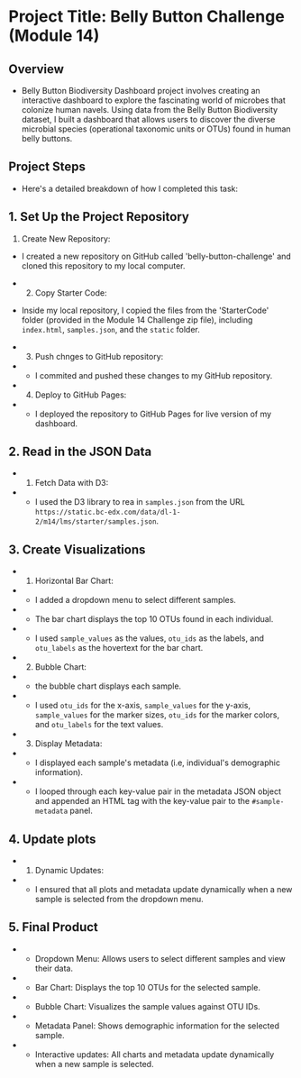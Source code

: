 # Project Title: Belly Button Challenge (Module 14)

## Overview 
* Belly Button Biodiversity Dashboard project involves creating an interactive dashboard to explore the fascinating world of microbes that colonize human navels. Using data from the Belly Button Biodiversity dataset, I built a dashboard that allows users to discover the diverse microbial species (operational taxonomic units or OTUs) found in human belly buttons.

## Project Steps
* Here's a detailed breakdown of how I completed this task:

## 1. Set Up the Project Repository 
1. Create New Repository:
* I created a new repository on GitHub called 'belly-button-challenge' and cloned this repository to my local computer. 

* 2. Copy Starter Code:
* Inside my local repository, I copied the files from the 'StarterCode' folder (provided in the Module 14 Challenge zip file), including `index.html`, `samples.json`, and the `static` folder. 

* 3. Push chnges to GitHub repository:
* * I commited and pushed these changes to my GitHub repository.

* 4. Deploy to GitHub Pages:
* * I deployed the repository to GitHub Pages for live version of my dashboard. 

## 2. Read in the JSON Data
* 1. Fetch Data with D3:
* * I used the D3 library to rea in `samples.json` from the URL `https://static.bc-edx.com/data/dl-1-2/m14/lms/starter/samples.json`.

## 3. Create Visualizations
* 1. Horizontal Bar Chart:
* * I added a dropdown menu to select different samples.
* * The bar chart displays the top 10 OTUs found in each individual.
* * I used `sample_values` as the values, `otu_ids` as the labels, and `otu_labels` as the hovertext for the bar chart. 
* 2. Bubble Chart:
* *  the bubble chart displays each sample.
* * I used `otu_ids` for the x-axis, `sample_values` for the y-axis, `sample_values` for the marker sizes, `otu_ids` for the marker colors, and `otu_labels` for the text values. 
* 3. Display Metadata: 
* *  I displayed each sample's metadata (i.e, individual's demographic information).
* *  I looped through each key-value pair in the metadata JSON object and appended an HTML tag with the key-value pair to the `#sample-metadata` panel. 

## 4. Update plots
* 1. Dynamic Updates:
* * I ensured that all plots and metadata update dynamically when a new sample is selected from the dropdown menu. 

## 5. Final Product
* *  Dropdown Menu: Allows users to select different samples and view their data. 
* * Bar Chart: Displays the top 10 OTUs for the selected sample. 
* *  Bubble Chart: Visualizes the sample values against OTU IDs. 
* *  Metadata Panel: Shows demographic information for the selected sample. 
* *  Interactive updates: All charts and metadata update dynamically when a new sample is selected.  


 




